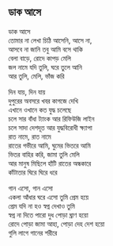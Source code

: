 ## ডাক আসে

ডাক আসে<br>
তোমার না লেখা চিঠি আসেনি, আসে না,<br>
আসবে না জানি তবু আমি বসে থাকি<br>
বেলা বাড়ে, রোদে কাপড় মেলি<br>
জল নামে যদি তুলি, ঘরে তুলে আনি<br>
আর তুলি, মেলি, ভাঁজ করি<br>

দিন যায়, দিন যায়<br>
দুপুরের অবসরে খবর কাগজে দেখি<br>
এখানে ওখানে কত যুদ্ধ চলেছে<br>
চলে সার বাঁধা ট্যাংক আর রিফিউজি লাইন<br>
চলে সাদা দেশদূত আর যুদ্ধবিরোধী ক্ষ্যাপা<br>
রাত নামে, রাত নামে<br>
রাতের গভীরে আমি, ঘুমের ভিতরে আমি<br>
ভিতর বাহির করি, জামা তুলি মেলি<br>
আর মানুষ মিছিলে হাঁটি রাতের অন্ধকারে<br>
কাঁটাতার ঘিরে ঘিরে ধরে<br>

গান এসো, গান এসো<br>
একলা আঁধার ঘরে এসো তুমি প্রেম হয়ে<br>
প্রেম যদি না হও স্বপ্ন দেখাও তুমি<br>
স্বপ্ন না দিতে পারো দুধ পোড়া ঘ্রাণ হয়ো<br>
রোদে পোড়া জামা আহা, পোড়া দেহ দেশ হয়ো<br>
গুলি লাগে গানের শরীরে<br>
